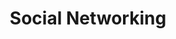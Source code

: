 ---
word: "true"

types: "word"

title: "Social Networking"

categories: ['']

tags: ['Social', 'Networking']

arabic: 'شبكات التواصل الاجتماعي'

arexps: []

enwords: ['Social Networking']

enexps: []

arlexicons: 'ش'

enlexicons: 'S'

authors: ['Ruqayya Roshdy']

translators: ['']

citations: 'مقدمة في حوسبة اللغة العربية'

sources: 'مركز الملك عبدالله بن عبدالعزيز الدولي لخدمة اللغة العربية'

slug: ""
---